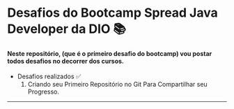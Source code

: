 # Desafios do Bootcamp Spread Java Developer da DIO :books:	



#### Neste repositório, (que é o primeiro desafio do bootcamp) vou postar todos desafios no decorrer dos cursos.

- Desafios realizados :white_check_mark:
  1. Criando seu Primeiro Repositório no Git Para Compartilhar seu Progresso.











---


